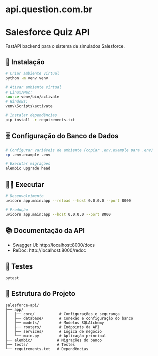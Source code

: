 # api.question.com.br

# Salesforce Quiz API

FastAPI backend para o sistema de simulados Salesforce.

## 🚀 Instalação

```bash
# Criar ambiente virtual
python -m venv venv

# Ativar ambiente virtual
# Linux/Mac:
source venv/bin/activate
# Windows:
venv\Scripts\activate

# Instalar dependências
pip install -r requirements.txt
```

## 🗄️ Configuração do Banco de Dados

```bash
# Configurar variáveis de ambiente (copiar .env.example para .env)
cp .env.example .env

# Executar migrações
alembic upgrade head
```

## 🏃‍♂️ Executar

```bash
# Desenvolvimento
uvicorn app.main:app --reload --host 0.0.0.0 --port 8000

# Produção
uvicorn app.main:app --host 0.0.0.0 --port 8000
```

## 📚 Documentação da API

- Swagger UI: http://localhost:8000/docs
- ReDoc: http://localhost:8000/redoc

## 🧪 Testes

```bash
pytest
```

## 📁 Estrutura do Projeto

```
salesforce-api/
├── app/
│   ├── core/           # Configurações e segurança
│   ├── database/       # Conexão e configuração do banco
│   ├── models/         # Modelos SQLAlchemy
│   ├── routers/        # Endpoints da API
│   ├── services/       # Lógica de negócio
│   └── main.py         # Aplicação principal
├── alembic/           # Migrações do banco
├── tests/             # Testes
└── requirements.txt   # Dependências
```
